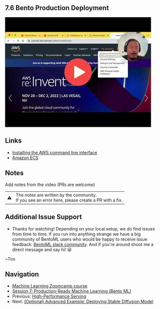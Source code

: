 
## 7.6 Bento Production Deployment

<a href="https://www.youtube.com/watch?v=aF-TfJXQX-w&list=PL3MmuxUbc_hIhxl5Ji8t4O6lPAOpHaCLR"><img src="images/thumbnail-7-06.jpg"></a>
 
## Links
* [Installing the AWS command line interface](https://docs.aws.amazon.com/cli/latest/userguide/getting-started-install.html)
* [Amazon ECS](https://aws.amazon.com/ecs/)


## Notes

Add notes from the video (PRs are welcome)


<table>
   <tr>
      <td>⚠️</td>
      <td>
         The notes are written by the community. <br>
         If you see an error here, please create a PR with a fix.
      </td>
   </tr>
</table>

## Additional Issue Support
* Thanks for watching! Depending on your local setup, we do find issues from time to time. If you run into anything strange
we have a big community of BentoML users who would be happy to receive issue feedback: 
[BentoML slack community](https://l.bentoml.com/join-slack-mlzoomcamp). And if you're around shoot me a direct
message and say hi! 😃 

~Tim


## Navigation

* [Machine Learning Zoomcamp course](../)
* [Session 7: Production-Ready Machine Learning (Bento ML)](./)
* Previous: [High-Performance Serving](05-high-performance.md)
* Next: [(Optional) Advanced Example: Deploying Stable Diffusion Model](07-stable-diffusion.md)